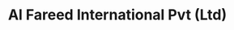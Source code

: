 ---
title: "Al Fareed International Pvt (Ltd)"
url: /karachi/al-fareed-international-pvt-ltd/
shop: travel agency
---